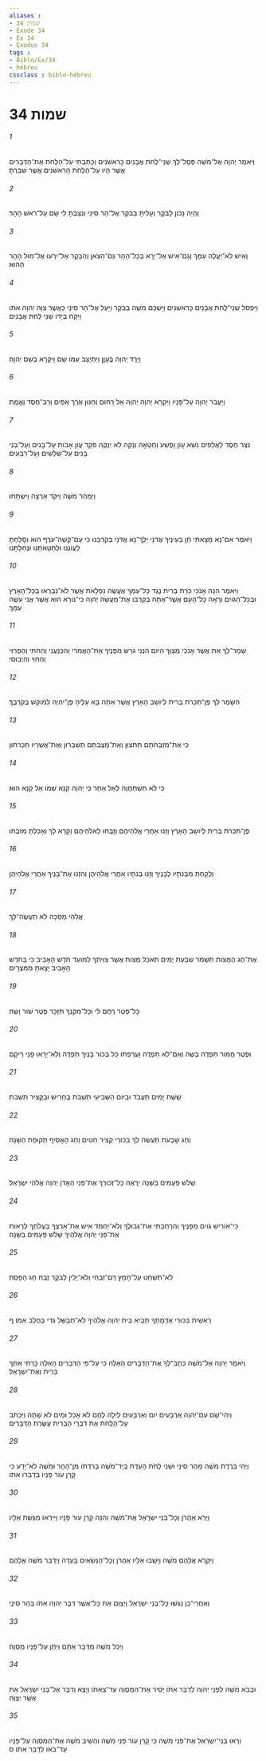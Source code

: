 ```yaml
---
aliases : 
- שמות 34
- Exode 34
- Ex 34
- Exodus 34
tags : 
- Bible/Ex/34
- hébreu
cssclass : bible-hébreu
---
```


# שמות 34

###### 1
וַיֹּאמֶר יְהוָה אֶל־מֹשֶׁה פְּסָל־לְךָ שְׁנֵי־לֻחֹת אֲבָנִים כָּרִאשֹׁנִים וְכָתַבְתִּי עַל־הַלֻּחֹת אֶת־הַדְּבָרִים אֲשֶׁר הָיוּ עַל־הַלֻּחֹת הָרִאשֹׁנִים אֲשֶׁר שִׁבַּרְתָּ׃
###### 2
וֶהְיֵה נָכֹון לַבֹּקֶר וְעָלִיתָ בַבֹּקֶר אֶל־הַר סִינַי וְנִצַּבְתָּ לִי שָׁם עַל־רֹאשׁ הָהָר׃
###### 3
וְאִישׁ לֹא־יַעֲלֶה עִמָּךְ וְגַם־אִישׁ אַל־יֵרָא בְּכָל־הָהָר גַּם־הַצֹּאן וְהַבָּקָר אַל־יִרְעוּ אֶל־מוּל הָהָר הַהוּא׃
###### 4
וַיִּפְסֹל שְׁנֵי־לֻחֹת אֲבָנִים כָּרִאשֹׁנִים וַיַּשְׁכֵּם מֹשֶׁה בַבֹּקֶר וַיַּעַל אֶל־הַר סִינַי כַּאֲשֶׁר צִוָּה יְהוָה אֹתֹו וַיִּקַּח בְּיָדֹו שְׁנֵי לֻחֹת אֲבָנִים׃
###### 5
וַיֵּרֶד יְהוָה בֶּעָןָן וַיִּתְיַצֵּב עִמֹּו שָׁם וַיִּקְרָא בְשֵׁם יְהוָה׃
###### 6
וַיַּעֲבֹר יְהוָה עַל־פָּנָיו וַיִּקְרָא יְהוָה יְהוָה אֵל רַחוּם וְחַנּוּן אֶרֶךְ אַפַּיִם וְרַב־חֶסֶד וֶאֱמֶת׃
###### 7
נֹצֵר חֶסֶד לָאֲלָפִים נֹשֵׂא עָוֹן וָפֶשַׁע וְחַטָּאָה וְנַקֵּה לֹא יְנַקֶּה פֹּקֵד עֲוֹן אָבֹות עַל־בָּנִים וְעַל־בְּנֵי בָנִים עַל־שִׁלֵּשִׁים וְעַל־רִבֵּעִים׃
###### 8
וַיְמַהֵר מֹשֶׁה וַיִּקֹּד אַרְצָה וַיִּשְׁתָּחוּ׃
###### 9
וַיֹּאמֶר אִם־נָא מָצָאתִי חֵן בְּעֵינֶיךָ אֲדֹנָי יֵלֶךְ־נָא אֲדֹנָי בְּקִרְבֵּנוּ כִּי עַם־קְשֵׁה־עֹרֶף הוּא וְסָלַחְתָּ לַעֲוֹנֵנוּ וּלְחַטָּאתֵנוּ וּנְחַלְתָּנוּ׃
###### 10
וַיֹּאמֶר הִנֵּה אָנֹכִי כֹּרֵת בְּרִית נֶגֶד כָּל־עַמְּךָ אֶעֱשֶׂה נִפְלָאֹת אֲשֶׁר לֹא־נִבְרְאוּ בְכָל־הָאָרֶץ וּבְכָל־הַגֹּויִם וְרָאָה כָל־הָעָם אֲשֶׁר־אַתָּה בְקִרְבֹּו אֶת־מַעֲשֵׂה יְהוָה כִּי־נֹורָא הוּא אֲשֶׁר אֲנִי עֹשֶׂה עִמָּךְ׃
###### 11
שְׁמָר־לְךָ אֵת אֲשֶׁר אָנֹכִי מְצַוְּךָ הַיֹּום הִנְנִי גֹרֵשׁ מִפָּנֶיךָ אֶת־הָאֱמֹרִי וְהַכְּנַעֲנִי וְהַחִתִּי וְהַפְּרִזִּי וְהַחִוִּי וְהַיְבוּסִי׃
###### 12
הִשָּׁמֶר לְךָ פֶּן־תִּכְרֹת בְּרִית לְיֹושֵׁב הָאָרֶץ אֲשֶׁר אַתָּה בָּא עָלֶיהָ פֶּן־יִהְיֶה לְמֹוקֵשׁ בְּקִרְבֶּךָ׃
###### 13
כִּי אֶת־מִזְבְּחֹתָם תִּתֹּצוּן וְאֶת־מַצֵּבֹתָם תְּשַׁבֵּרוּן וְאֶת־אֲשֵׁרָיו תִּכְרֹתוּן׃
###### 14
כִּי לֹא תִשְׁתַּחֲוֶה לְאֵל אַחֵר כִּי יְהוָה קַנָּא שְׁמֹו אֵל קַנָּא הוּא׃
###### 15
פֶּן־תִּכְרֹת בְּרִית לְיֹושֵׁב הָאָרֶץ וְזָנוּ אַחֲרֵי אֱלֹהֵיהֶם וְזָבְחוּ לֵאלֹהֵיהֶם וְקָרָא לְךָ וְאָכַלְתָּ מִזִּבְחֹו׃
###### 16
וְלָקַחְתָּ מִבְּנֹתָיו לְבָנֶיךָ וְזָנוּ בְנֹתָיו אַחֲרֵי אֱלֹהֵיהֶן וְהִזְנוּ אֶת־בָּנֶיךָ אַחֲרֵי אֱלֹהֵיהֶן׃
###### 17
אֱלֹהֵי מַסֵּכָה לֹא תַעֲשֶׂה־לָּךְ׃
###### 18
אֶת־חַג הַמַּצֹּות תִּשְׁמֹר שִׁבְעַת יָמִים תֹּאכַל מַצֹּות אֲשֶׁר צִוִּיתִךָ לְמֹועֵד חֹדֶשׁ הָאָבִיב כִּי בְּחֹדֶשׁ הָאָבִיב יָצָאתָ מִמִּצְרָיִם׃
###### 19
כָּל־פֶּטֶר רֶחֶם לִי וְכָל־מִקְנְךָ תִּזָּכָר פֶּטֶר שֹׁור וָשֶׂה׃
###### 20
וּפֶטֶר חֲמֹור תִּפְדֶּה בְשֶׂה וְאִם־לֹא תִפְדֶּה וַעֲרַפְתֹּו כֹּל בְּכֹור בָּנֶיךָ תִּפְדֶּה וְלֹא־יֵרָאוּ פָנַי רֵיקָם׃
###### 21
שֵׁשֶׁת יָמִים תַּעֲבֹד וּבַיֹּום הַשְּׁבִיעִי תִּשְׁבֹּת בֶּחָרִישׁ וּבַקָּצִיר תִּשְׁבֹּת׃
###### 22
וְחַג שָׁבֻעֹת תַּעֲשֶׂה לְךָ בִּכּוּרֵי קְצִיר חִטִּים וְחַג הָאָסִיף תְּקוּפַת הַשָּׁנָה׃
###### 23
שָׁלֹשׁ פְּעָמִים בַּשָּׁנָה יֵרָאֶה כָּל־זְכוּרְךָ אֶת־פְּנֵי הָאָדֹן יְהוָה אֱלֹהֵי יִשְׂרָאֵל׃
###### 24
כִּי־אֹורִישׁ גֹּויִם מִפָּנֶיךָ וְהִרְחַבְתִּי אֶת־גְּבוּלֶךָ וְלֹא־יַחְמֹד אִישׁ אֶת־אַרְצְךָ בַּעֲלֹתְךָ לֵרָאֹות אֶת־פְּנֵי יְהוָה אֱלֹהֶיךָ שָׁלֹשׁ פְּעָמִים בַּשָּׁנָה׃
###### 25
לֹא־תִשְׁחַט עַל־חָמֵץ דַּם־זִבְחִי וְלֹא־יָלִין לַבֹּקֶר זֶבַח חַג הַפָּסַח׃
###### 26
רֵאשִׁית בִּכּוּרֵי אַדְמָתְךָ תָּבִיא בֵּית יְהוָה אֱלֹהֶיךָ לֹא־תְבַשֵּׁל גְּדִי בַּחֲלֵב אִמֹּו׃ ף
###### 27
וַיֹּאמֶר יְהוָה אֶל־מֹשֶׁה כְּתָב־לְךָ אֶת־הַדְּבָרִים הָאֵלֶּה כִּי עַל־פִּי הַדְּבָרִים הָאֵלֶּה כָּרַתִּי אִתְּךָ בְּרִית וְאֶת־יִשְׂרָאֵל׃
###### 28
וַיְהִי־שָׁם עִם־יְהוָה אַרְבָּעִים יֹום וְאַרְבָּעִים לַיְלָה לֶחֶם לֹא אָכַל וּמַיִם לֹא שָׁתָה וַיִּכְתֹּב עַל־הַלֻּחֹת אֵת דִּבְרֵי הַבְּרִית עֲשֶׂרֶת הַדְּבָרִים׃
###### 29
וַיְהִי בְּרֶדֶת מֹשֶׁה מֵהַר סִינַי וּשְׁנֵי לֻחֹת הָעֵדֻת בְּיַד־מֹשֶׁה בְּרִדְתֹּו מִן־הָהָר וּמֹשֶׁה לֹא־יָדַע כִּי קָרַן עֹור פָּנָיו בְּדַבְּרֹו אִתֹּו׃
###### 30
וַיַּרְא אַהֲרֹן וְכָל־בְּנֵי יִשְׂרָאֵל אֶת־מֹשֶׁה וְהִנֵּה קָרַן עֹור פָּנָיו וַיִּירְאוּ מִגֶּשֶׁת אֵלָיו׃
###### 31
וַיִּקְרָא אֲלֵהֶם מֹשֶׁה וַיָּשֻׁבוּ אֵלָיו אַהֲרֹן וְכָל־הַנְּשִׂאִים בָּעֵדָה וַיְדַבֵּר מֹשֶׁה אֲלֵהֶם׃
###### 32
וְאַחֲרֵי־כֵן נִגְּשׁוּ כָּל־בְּנֵי יִשְׂרָאֵל וַיְצַוֵּם אֵת כָּל־אֲשֶׁר דִּבֶּר יְהוָה אִתֹּו בְּהַר סִינָי׃
###### 33
וַיְכַל מֹשֶׁה מִדַּבֵּר אִתָּם וַיִּתֵּן עַל־פָּנָיו מַסְוֶה׃
###### 34
וּבְבֹא מֹשֶׁה לִפְנֵי יְהוָה לְדַבֵּר אִתֹּו יָסִיר אֶת־הַמַּסְוֶה עַד־צֵאתֹו וְיָצָא וְדִבֶּר אֶל־בְּנֵי יִשְׂרָאֵל אֵת אֲשֶׁר יְצֻוֶּה׃
###### 35
וְרָאוּ בְנֵי־יִשְׂרָאֵל אֶת־פְּנֵי מֹשֶׁה כִּי קָרַן עֹור פְּנֵי מֹשֶׁה וְהֵשִׁיב מֹשֶׁה אֶת־הַמַּסְוֶה עַל־פָּנָיו עַד־בֹּאֹו לְדַבֵּר אִתֹּו׃ ס
